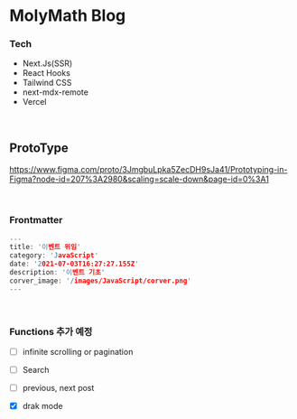 # MolyMath Blog

### Tech

- Next.Js(SSR)
- React Hooks
- Tailwind CSS
- next-mdx-remote
- Vercel

<br>

## ProtoType

https://www.figma.com/proto/3JmgbuLpka5ZecDH9sJa41/Prototyping-in-Figma?node-id=207%3A2980&scaling=scale-down&page-id=0%3A1

<br>

### Frontmatter

```h
---
title: '이벤트 위임'
category: 'JavaScript'
date: '2021-07-03T16:27:27.155Z'
description: '이벤트 기초'
corver_image: '/images/JavaScript/corver.png'
---
```

<br />

### Functions 추가 예정

- [ ] infinite scrolling or pagination

- [ ] Search

- [ ] previous, next post

- [x] drak mode
